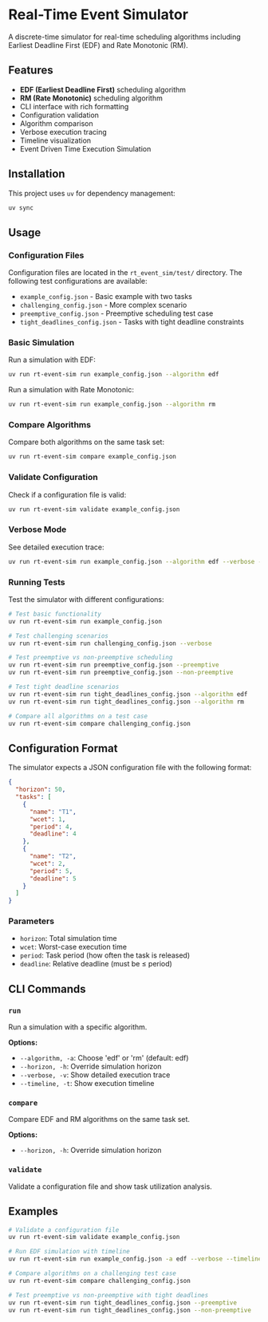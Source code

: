 # Real-Time Event Simulator

A discrete-time simulator for real-time scheduling algorithms including Earliest Deadline First (EDF) and Rate Monotonic (RM).

## Features

- **EDF (Earliest Deadline First)** scheduling algorithm
- **RM (Rate Monotonic)** scheduling algorithm  
- CLI interface with rich formatting
- Configuration validation
- Algorithm comparison
- Verbose execution tracing
- Timeline visualization
- Event Driven Time Execution Simulation

## Installation

This project uses `uv` for dependency management:

```bash
uv sync
```

## Usage

### Configuration Files

Configuration files are located in the `rt_event_sim/test/` directory. The following test configurations are available:
- `example_config.json` - Basic example with two tasks
- `challenging_config.json` - More complex scenario
- `preemptive_config.json` - Preemptive scheduling test case
- `tight_deadlines_config.json` - Tasks with tight deadline constraints

### Basic Simulation

Run a simulation with EDF:
```bash
uv run rt-event-sim run example_config.json --algorithm edf
```

Run a simulation with Rate Monotonic:
```bash
uv run rt-event-sim run example_config.json --algorithm rm
```

### Compare Algorithms

Compare both algorithms on the same task set:
```bash
uv run rt-event-sim compare example_config.json
```

### Validate Configuration

Check if a configuration file is valid:
```bash
uv run rt-event-sim validate example_config.json
```

### Verbose Mode

See detailed execution trace:
```bash
uv run rt-event-sim run example_config.json --algorithm edf --verbose --timeline
```

### Running Tests

Test the simulator with different configurations:

```bash
# Test basic functionality
uv run rt-event-sim run example_config.json

# Test challenging scenarios
uv run rt-event-sim run challenging_config.json --verbose

# Test preemptive vs non-preemptive scheduling
uv run rt-event-sim run preemptive_config.json --preemptive
uv run rt-event-sim run preemptive_config.json --non-preemptive

# Test tight deadline scenarios
uv run rt-event-sim run tight_deadlines_config.json --algorithm edf
uv run rt-event-sim run tight_deadlines_config.json --algorithm rm

# Compare all algorithms on a test case
uv run rt-event-sim compare challenging_config.json
```

## Configuration Format

The simulator expects a JSON configuration file with the following format:

```json
{
  "horizon": 50,
  "tasks": [
    {
      "name": "T1",
      "wcet": 1,
      "period": 4,
      "deadline": 4
    },
    {
      "name": "T2", 
      "wcet": 2,
      "period": 5,
      "deadline": 5
    }
  ]
}
```

### Parameters

- `horizon`: Total simulation time
- `wcet`: Worst-case execution time
- `period`: Task period (how often the task is released)
- `deadline`: Relative deadline (must be ≤ period)

## CLI Commands

### `run`

Run a simulation with a specific algorithm.

**Options:**
- `--algorithm, -a`: Choose 'edf' or 'rm' (default: edf)
- `--horizon, -h`: Override simulation horizon
- `--verbose, -v`: Show detailed execution trace
- `--timeline, -t`: Show execution timeline

### `compare`

Compare EDF and RM algorithms on the same task set.

**Options:**
- `--horizon, -h`: Override simulation horizon

### `validate`

Validate a configuration file and show task utilization analysis.

## Examples

```bash
# Validate a configuration file
uv run rt-event-sim validate example_config.json

# Run EDF simulation with timeline
uv run rt-event-sim run example_config.json -a edf --verbose --timeline --horizon 20

# Compare algorithms on a challenging test case
uv run rt-event-sim compare challenging_config.json

# Test preemptive vs non-preemptive with tight deadlines
uv run rt-event-sim run tight_deadlines_config.json --preemptive
uv run rt-event-sim run tight_deadlines_config.json --non-preemptive
```
